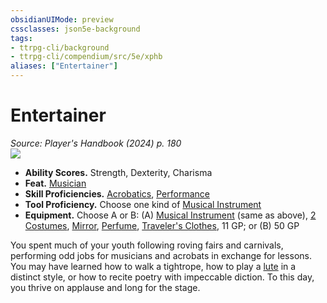 ```yaml
---
obsidianUIMode: preview
cssclasses: json5e-background
tags:
- ttrpg-cli/background
- ttrpg-cli/compendium/src/5e/xphb
aliases: ["Entertainer"]
---
```

# Entertainer
*Source: Player's Handbook (2024) p. 180*  
![](Mechanics/backgrounds/img/entertainer.webp#right)

- **Ability Scores.** Strength, Dexterity, Charisma  
- **Feat.** [Musician](Mechanics/feats/musician-xphb.md)  
- **Skill Proficiencies.** [Acrobatics](Mechanics/rules/skills.md#Acrobatics), [Performance](Mechanics/rules/skills.md#Performance)  
- **Tool Proficiency.** Choose one kind of [Musical Instrument](Mechanics/items/musical-instrument-xphb.md)  
- **Equipment.** Choose A or B: (A) [Musical Instrument](Mechanics/items/musical-instrument-xphb.md) (same as above), [2 Costumes](Mechanics/items/costume-xphb.md), [Mirror](Mechanics/items/mirror-xphb.md), [Perfume](Mechanics/items/perfume-xphb.md), [Traveler's Clothes](Mechanics/items/travelers-clothes-xphb.md), 11 GP; or (B) 50 GP  

You spent much of your youth following roving fairs and carnivals, performing odd jobs for musicians and acrobats in exchange for lessons. You may have learned how to walk a tightrope, how to play a [lute](Mechanics/items/lute-xphb.md) in a distinct style, or how to recite poetry with impeccable diction. To this day, you thrive on applause and long for the stage.
